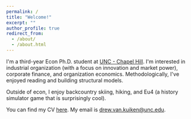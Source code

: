```yaml
---
permalink: /
title: "Welcome!"
excerpt: ""
author_profile: true
redirect_from: 
  - /about/
  - /about.html
---
```

I'm a third-year Econ Ph.D. student at [UNC - Chapel Hill](https://econ.unc.edu/graduate/). I'm interested in industrial organization (with a focus on innovation and market power), corporate finance, and organization economics. Methodologically, I've enjoyed reading and building structural models. 

Outside of econ, I enjoy backcountry skiing, hiking, and Eu4 (a history simulator game that is surprisingly cool).

You can find my CV [here](/files/2023.05.09_vita.pdf). My email is [drew.van.kuiken@unc.edu](mailto:drew.van.kuiken@unc.edu).